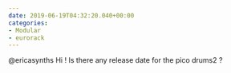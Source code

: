 ```yaml
---
date: 2019-06-19T04:32:20.040+00:00
categories:
- Modular
- eurorack
---
```

@ericasynths Hi ! Is there any release date for the pico drums2 ?
